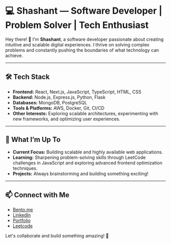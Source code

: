 # 💻 Shashant — Software Developer | Problem Solver | Tech Enthusiast  

Hey there! 👋 I'm **Shashant**, a software developer passionate about creating intuitive and scalable digital experiences. I thrive on solving complex problems and constantly pushing the boundaries of what technology can achieve.

---

## 🛠️ Tech Stack  
- **Frontend:** React, Next.js, JavaScript, TypeScript, HTML, CSS  
- **Backend:** Node.js, Express.js, Python, Flask  
- **Databases:** MongoDB, PostgreSQL  
- **Tools & Platforms:** AWS, Docker, Git, CI/CD  
- **Other Interests:** Exploring scalable architectures, experimenting with new frameworks, and optimizing user experiences.  

---

## 🚀 What I’m Up To  
- **Current Focus:** Building scalable and highly available web applications.  
- **Learning:** Sharpening problem-solving skills through LeetCode challenges in JavaScript and exploring advanced frontend optimization techniques.  
- **Projects:** Always brainstorming and building something exciting!  

---

## 📫 Connect with Me  
- [Bento.me](https://bento.me/sadcodes)
- [LinkedIn](https://linkedin.com/in/shashant-dudam)  
- [Portfolio](https://sad.codes)
- [Leetcode](https://leetcode.com/u/shashant-dudam/)

Let's collaborate and build something amazing! 🚀
